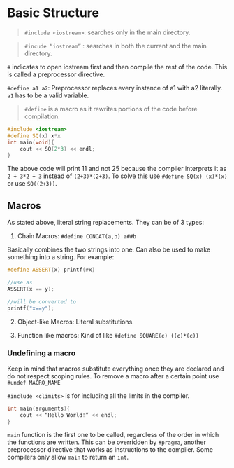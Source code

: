 # Basic Structure

> `#include <iostream>`: searches only in the main directory.

> `#incude “iostream”` : searches in both the current and the main directory.

`#` indicates to open iostream first and then compile the rest of the code. This is called a <span class="texthighlight">preprocessor directive.</span>

`#define a1 a2`: Preprocessor replaces every instance of a1 with a2 literally. `a1` has to be a valid variable.

> `#define` is a macro as it rewrites portions of the code before compilation.

```cpp
#include <iostream>
#define SQ(x) x*x
int main(void){
    cout << SQ(2*3) << endl;
}
```

The above code will print 11 and not 25 because the compiler interprets it as `2 + 3*2 + 3` instead of `(2+3)*(2+3)`. To solve this use `#define SQ(x) (x)*(x)` or use `SQ((2+3))`.

## Macros

As stated above, literal string replacements. They can be of 3 types:

1. Chain Macros: `#define CONCAT(a,b) a##b`

Basically combines the two strings into one. Can also be used to make something into a string. For example:

```cpp
#define ASSERT(x) printf(#x)

//use as
ASSERT(x == y);

//will be converted to
printf("x==y");
```

2. Object-like Macros: Literal substitutions.

3. Function like macros: Kind of like `#define SQUARE(c) ((c)*(c))`

### Undefining a macro

Keep in mind that macros substitute everything once they are declared and do not respect scoping rules. To remove a macro after a certain point use `#undef MACRO_NAME`

`#include <climits>` is for including all the limits in the compiler.

```cpp
int main(arguments){
    cout << “Hello World!” << endl;
}
```

`main` function is the first one to be called, regardless of the order in which the functions are written. This can be overridden by `#pragma`, another preprocessor directive that works as instructions to the compiler. Some compilers only allow `main` to return an `int`.
